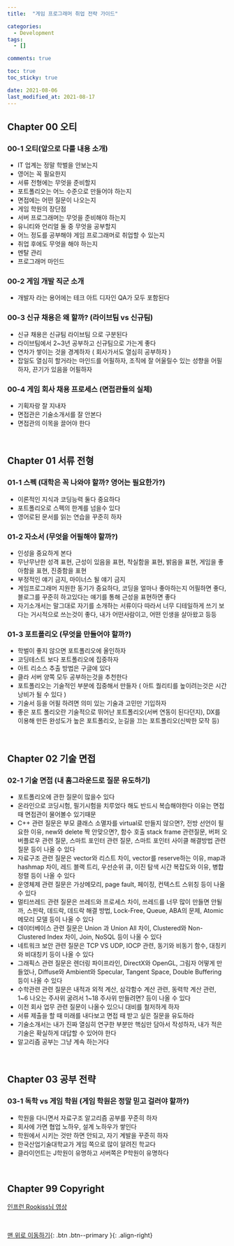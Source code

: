```yaml
---
title:  "게임 프로그래머 취업 전략 가이드" 

categories:
  - Development
tags:
  - []

comments: true

toc: true
toc_sticky: true

date: 2021-08-06
last_modified_at: 2021-08-17
---
```


## Chapter 00 오티

### 00-1 오티(앞으로 다룰 내용 소개)
- IT 업계는 정말 학벌을 안보는지
- 영어는 꼭 필요한지
- 서류 전형에는 무엇을 준비할지
- 포트폴리오는 어느 수준으로 만들어야 하는지
- 면접에는 어떤 질문이 나오는지
- 게임 학원의 장단점
- 서버 프로그래머는 무엇을 준비해야 하는지
- 유니티와 언리얼 둘 중 무엇을 공부할지
- 어느 정도를 공부해야 게임 프로그래머로 취업할 수 있는지
- 취업 후에도 무엇을 해야 하는지
- 멘탈 관리
- 프로그래머 마인드

### 00-2 게임 개발 직군 소개
- 개발자 라는 용어에는 테크 아트 디자인 QA가 모두 포함된다

### 00-3 신규 채용은 왜 할까? (라이브팀 vs 신규팀)
- 신규 채용은 신규팀 라이브팀 으로 구분된다
- 라이브팀에서 2~3년 공부하고 신규팀으로 가는게 좋다
- 연차가 쌓이는 것을 경계하자 ( 회사가서도 열심히 공부하자 )
- 잡일도 열심히 할거라는 마인드를 어필하자, 조직에 잘 어울릴수 있는 성향을 어필하자, 끈기가 있음을 어필하자

### 00-4 게임 회사 채용 프로세스 (면접관들의 실체)
- 기획자랑 잘 지내자
- 면접관은 기술소개서를 잘 안본다
- 면접관의 이목을 끌어야 한다

<br>

## Chapter 01 서류 전형

### 01-1 스펙 (대학은 꼭 나와야 할까? 영어는 필요한가?)
- 이론적인 지식과 코딩능력 둘다 중요하다
- 포트폴리오로 스펙의 한계를 넘을수 있다
- 영어로된 문서를 읽는 연습을 꾸준히 하자

### 01-2 자소서 (무엇을 어필해야 할까?)
- 인성을 중요하게 본다
- 무난무난한 성격 표현, 근성이 있음을 표현, 착실함을 표현, 밝음을 표현, 게임을 좋아함을 표현, 진중함을 표현
- 부정적인 얘기 금지, 마이너스 될 얘기 금지
- 게임프로그래머 지원한 동기가 중요하다, 코딩을 얼마나 좋아하는지 어필하면 좋다, 블로그를 꾸준히 하고있다는 얘기를 통해 근성을 표현하면 좋다
- 자기소개서는 말그대로 자기를 소개하는 서류이다 따라서 너무 디테일하게 쓰기 보다는 거시적으로 쓰는것이 좋다, 내가 어떤사람이고, 어떤 인생을 살아왔고 등등

### 01-3 포트폴리오 (무엇을 만들어야 할까?)
- 학벌이 좋지 않으면 포트폴리오에 올인하자
- 코딩테스트 보다 포트폴리오에 집중하자
- 아트 리소스 추출 방법은 구글에 있다
- 클라 서버 양쪽 모두 공부하는것을 추천한다
- 포트폴리오는 기술적인 부분에 집중해서 만들자 ( 아트 퀄리티를 높이려는것은 시간낭비가 될 수 있다 )
- 기술서 등을 어필 하려면 의미 있는 기술과 고민만 기입하자
- 좋은 포트 폴리오란 기술적으로 뛰어난 포트폴리오(서버 연동이 된다던지), DX를 이용해 만든 완성도가 높은 포트폴리오, 눈길을 끄는 포트폴리오(신박한 모작 등)

<br>

## Chapter 02 기술 면접

### 02-1 기술 면접 (내 홈그라운드로 질문 유도하기)
- 포트폴리오에 관한 질문이 많을수 있다
- 온라인으로 코딩시험, 필기시험을 치루었다 해도 반드시 복습해야한다 이유는 면접때 면접관이 물어볼수 있기때문
- C++ 관련 질문은 부모 클래스 소멸자를 virtual로 만들지 않으면?, 전방 선언이 필요한 이유, new와 delete 짝 안맞으면?, 함수 호출 stack frame 관련질문, 버퍼 오버플로우 관련 질문, 스마트 포인터 관련 질문, 스마트 포인터 사이클 해결방법 관련 질문 등이 나올 수 있다
- 자료구조 관련 질문은 vector와 리스트 차이, vector를 reserve하는 이유, map과 hashmap 차이, 레드 블랙 트리, 우선순위 큐, 이진 탐색 시간 복잡도와 이유, 병합 정렬 등이 나올 수 있다
- 운영체제 관련 질문은 가상메모리, page fault, 페이징, 컨텍스트 스위칭 등이 나올 수 있다
- 멀티쓰레드 관련 질문은 쓰레드와 프로세스 차이, 쓰레드를 너무 많이 만들면 안될까, 스핀락, 데드락, 데드락 해결 방법, Lock-Free, Queue, ABA의 문제, Atomic 메모리 모델 등이 나올 수 있다
- 데이터베이스 관련 질문은 Union 과 Union All 차이, Clustered와 Non-Clustered Index 차이, Join, NoSQL 등이 나올 수 있다
- 네트워크 보안 관련 질문은 TCP VS UDP, IOCP 관련, 동기와 비동기 함수, 대칭키와 비대칭키 등이 나올 수 있다
- 그래픽스 관련 질문은 렌더링 파이프라인, DirectX와 OpenGL, 그림자 어떻게 만들었나, Diffuse와 Ambient와 Specular, Tangent Space, Double Buffering 등이 나올 수 있다
- 수학관련 관련 질문은 내적과 외적 계산, 삼각함수 계산 관련, 동력학 계산 관련, 1~6 나오는 주사위 굴려서 1~18 주사위 만들려면? 등이 나올 수 있다
- 이전 회사 업무 관련 질문이 나올수 있으니 대비를 철저하게 하자
- 서류 제출을 할 때 미래를 내다보고 면접 때 받고 싶은 질문을 유도하라
- 기술소개서는 내가 진짜 열심히 연구한 부분만 핵심만 담아서 작성하자, 내가 적은 기술은 확실하게 대답할 수 있어야 한다
- 알고리즘 공부는 그냥 계속 하는거다

<br>

## Chapter 03 공부 전략

### 03-1 독학 vs 게임 학원 (게임 학원은 정말 믿고 걸러야 할까?)
- 학원을 다니면서 자료구조 알고리즘 공부를 꾸준히 하자
- 회사에 가면 협업 노하우, 설계 노하우가 쌓인다
- 학원에서 시키는 것만 하면 안되고, 자기 계발을 꾸준히 하자
- 한국산업기술대학교가 게임 쪽으로 많이 알려진 학교다
- 클라이언트는 J학원이 유명하고 서버쪽은 P학원이 유명하다

<br>

## Chapter 99 Copyright

[ 인프런 Rookiss님 영상 ](https://www.inflearn.com/users/@rookiss/)

<br>

[맨 위로 이동하기](#){: .btn .btn--primary }{: .align-right}